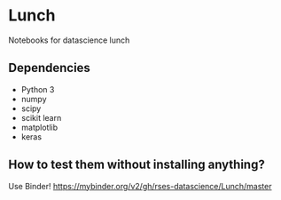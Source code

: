 # Lunch
Notebooks for datascience lunch

## Dependencies
- Python 3
- numpy
- scipy
- scikit learn
- matplotlib
- keras

## How to test them without installing anything?

Use Binder!
https://mybinder.org/v2/gh/rses-datascience/Lunch/master
